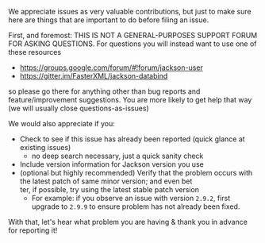 We appreciate issues as very valuable contributions, but just to make sure here are things that are important to do before filing an issue.

First, and foremost: THIS IS NOT A GENERAL-PURPOSES SUPPORT FORUM FOR ASKING QUESTIONS.
For questions you will instead want to use one of these resources

- https://groups.google.com/forum/#!forum/jackson-user
- https://gitter.im/FasterXML/jackson-databind

so please go there for anything other than bug reports and feature/improvement suggestions.
You are more likely to get help that way (we will usually close questions-as-issues)

We would also appreciate if you:

* Check to see if this issue has already been reported (quick glance at existing issues)
    * no deep search necessary, just a quick sanity check
* Include version information for Jackson version you use
* (optional but highly recommended) Verify that the problem occurs with the latest patch of same minor version; and even bet\
ter, if possible, try using the latest stable patch version
    * For example: if you observe an issue with version `2.9.2`, first upgrade to `2.9.9` to ensure problem has not already been fixed.

With that, let's hear what problem you are having & thank you in advance for reporting it!

